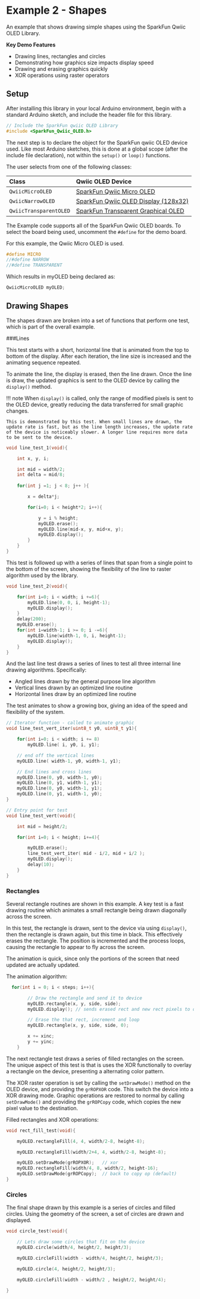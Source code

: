 # Example 2 - Shapes

An example that shows drawing simple shapes using the  SparkFun Qwiic OLED Library.

**Key Demo Features**
* Drawing lines, rectangles and circles
* Demonstrating how graphics size impacts display speed
* Drawing and erasing graphics quickly
* XOR operations using raster operators

## Setup

After installing this library in your local Arduino environment, begin with a standard Arduino sketch, and include the header file for this library.
```C++
// Include the SparkFun qwiic OLED Library
#include <SparkFun_Qwiic_OLED.h>
```
The next step is to declare the object for the SparkFun qwiic OLED device used. Like most Arduino sketches, this is done at a global scope (after the include file declaration), not within the ```setup()``` or ```loop()``` functions. 

The user selects from one of the following classes:

| Class | Qwiic OLED Device |
| :--- | :--- |
| `QwiicMicroOLED` | [SparkFun Qwiic Micro OLED ]( https://www.sparkfun.com/products/14532)| 
| `QwiicNarrowOLED` | [SparkFun Qwiic OLED Display (128x32) ]( https://www.sparkfun.com/products/17153)| 
| `QwiicTransparentOLED` | [SparkFun Transparent Graphical OLED]( https://www.sparkfun.com/products/15173)| 

The Example code supports all of the SparkFun Qwiic OLED boards. To select the board being used, uncomment the `#define` for the demo board. 

For this example, the Qwiic Micro OLED is used.
```C++
#define MICRO
//#define NARROW
//#define TRANSPARENT
``` 
Which results in myOLED being declared as:

```C++
QwiicMicroOLED myOLED;
```

## Drawing Shapes

The shapes drawn are broken into a set of functions that perform one test, which is part of the overall example.

###Lines

This test starts with a short, horizontal line that is animated from the top to bottom of the display. After each iteration, the line size is increased and the animating sequence repeated.

To animate the line, the display is erased, then the line drawn. Once the line is draw, the updated graphics is sent to the OLED device by calling the `display()` method. 

!!! note
    When `display()` is called, only the range of modified pixels is sent to the OLED device, greatly reducing the data transferred for small graphic changes. 

    This is demonstrated by this test. When small lines are drawn, the update rate is fast, but as the line length increases, the update rate of the device is noticeably slower. A longer line requires more data to be sent to the device.

```C++
void line_test_1(void){

    int x, y, i;

    int mid = width/2;
    int delta = mid/8;
    
    for(int j =1; j < 8; j++ ){

        x = delta*j;

        for(i=0; i < height*2; i++){

            y = i % height;
            myOLED.erase();
            myOLED.line(mid-x, y, mid+x, y);
            myOLED.display();
        }
    }
}
```
This test is followed up with a series of lines that span from a single point to the bottom of the screen, showing the flexibility of the line to raster algorithm used by the library.

```C++
void line_test_2(void){

    for(int i=0; i < width; i +=6){
        myOLED.line(0, 0, i, height-1);
        myOLED.display();
    }
    delay(200);
    myOLED.erase();
    for(int i=width-1; i >= 0; i -=6){
        myOLED.line(width-1, 0, i, height-1);
        myOLED.display();
    }    
}
```
And the last line test draws a series of lines to test all three internal line drawing algorithms. Specifically:
* Angled lines drawn by the general purpose line algorithm
* Vertical lines drawn by an optimized line routine
* Horizontal lines draw by an optimized line routine

The test animates to show a growing box, giving an idea of the speed and flexibility of the system.

```C++
// Iterator function - called to animate graphic
void line_test_vert_iter(uint8_t y0, uint8_t y1){

    for(int i=0; i < width; i += 8)
        myOLED.line( i, y0, i, y1);

    // end off the vertical lines
    myOLED.line( width-1, y0, width-1, y1);        

    // End lines and cross lines
    myOLED.line(0, y0, width-1, y0);
    myOLED.line(0, y1, width-1, y1);
    myOLED.line(0, y0, width-1, y1);
    myOLED.line(0, y1, width-1, y0);    
}

// Entry point for test
void line_test_vert(void){

    int mid = height/2;

    for(int i=0; i < height; i+=4){

        myOLED.erase();
        line_test_vert_iter( mid - i/2, mid + i/2 );
        myOLED.display();
        delay(10);
    }
}
```

### Rectangles

Several rectangle routines are shown in this example. A key test is a fast drawing routine which animates a small rectangle being drawn diagonally across the screen. 

In this test, the rectangle is drawn, sent to the device via using `display()`, then the rectangle is drawn again, but this time in black. This effectively erases the rectangle. The position is incremented and the process loops, causing the rectangle to appear to fly across the screen.

The animation is quick, since only the portions of the screen that need updated are actually updated.

The animation algorithm:

```C++
  for(int i = 0; i < steps; i++){

        // Draw the rectangle and send it to device
        myOLED.rectangle(x, y, side, side);
        myOLED.display(); // sends erased rect and new rect pixels to device

        // Erase the that rect, increment and loop
        myOLED.rectangle(x, y, side, side, 0);

        x += xinc;
        y += yinc;       
    }
```

The next rectangle test draws a series of filled rectangles on the screen. The unique aspect of this test is that is uses the XOR functionally to overlay a rectangle on the device, presenting a alternating color pattern.

The XOR raster operation is set by calling the `setDrawMode()` method on the OLED device, and providing the `grROPXOR` code. This switch the device into a XOR drawing mode. Graphic operations are restored to normal by calling `setDrawMode()` and providing the `grROPCopy` code, which copies the new pixel value to the destination. 

Filled rectangles and XOR operations:

```C++
void rect_fill_test(void){

    myOLED.rectangleFill(4, 4, width/2-8, height-8);

    myOLED.rectangleFill(width/2+4, 4, width/2-8, height-8);

    myOLED.setDrawMode(grROPXOR);   // xor
    myOLED.rectangleFill(width/4, 8, width/2, height-16);
    myOLED.setDrawMode(grROPCopy);  // back to copy op (default)
}
```

### Circles

The final shape drawn by this example is a series of circles and filled circles. Using the geometry of the screen, a set of circles are drawn and displayed. 

```C++
void circle_test(void){

    // Lets draw some circles that fit on the device
    myOLED.circle(width/4, height/2, height/3);

    myOLED.circleFill(width - width/4, height/2, height/3);    

    myOLED.circle(4, height/2, height/3);

    myOLED.circleFill(width - width/2 , height/2, height/4);    

}

```